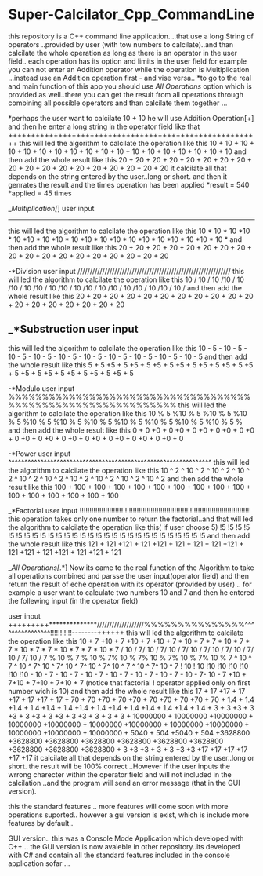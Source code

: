 # Super-Calcilator_Cpp_CommandLine
this repository is a C++ command line application....that use a long String of operators ..provided by 
user (with tow numbers to calcilate)..and than calcilate the whole operation as long as there is an operator in the user field..
each operation has its option and limits in the user field for example you can not enter an Addition operator while the operation is
Multiplication ...instead use an Addition operation first - and vise versa..
*to go to the real and main function of this app you should use *All Operations* option which is provided as well..there you can
get the result from all operations through combining all possible operators and than calcilate them together ...

*perhaps the user want to calcilate 10 + 10
he will use Addition Operation[+]
and then he enter a long string in the operator field like that
++++++++++++++++++++++++++++++++++++++++++++++++++++++++
this will led the algorithm to calcilate the operation like this
10 + 10 + 10 + 10 + 10 + 10 + 10 + 10 + 10 + 10 + 10 + 10 + 10 + 10 + 10 + 10 + 10 + 10
and then add the whole result like this
20 + 20 + 20 + 20 + 20 + 20 + 20 + 20 + 20 + 20 + 20 + 20 + 20 + 20 + 20 + 20 + 20 + 20
it calcilate all that depends on the string entered by the user..long or short.
and then it genrates the result and the times operation has been applied 
*result = 540
*applied = 45 times

_*Multiplication[*]
user input
***********************************************************
this will led the algorithm to calcilate the operation like this
10 * 10 * 10 *10 * 10 *10 * 10 *10 * 10 *10 * 10 *10 * 10 *10 * 10 *10 * 10 *10 * 10 *
and then add the whole result like this
20 + 20 + 20 + 20 + 20 + 20 + 20 + 20 + 20 + 20 + 20 + 20 + 20 + 20 + 20 + 20 + 20 + 20

-*Division
user input
//////////////////////////////////////////////////////////////
this will led the algorithm to calcilate the operation like this
10 / 10 / 10 /10 / 10 /10 / 10 /10 / 10 /10 / 10 /10 / 10 /10 / 10 /10 / 10 /10 / 10 /
and then add the whole result like this
20 + 20 + 20 + 20 + 20 + 20 + 20 + 20 + 20 + 20 + 20 + 20 + 20 + 20 + 20 + 20 + 20 + 20

_*Substruction
user input
------------------------------------------------------------
this will led the algorithm to calcilate the operation like this
10 - 5 - 10 - 5 - 10 - 5 - 10 - 5 - 10 - 5 - 10 - 5 - 10 - 5 - 10 - 5 - 10 - 5 - 10 - 5
and then add the whole result like this
5 + 5 +5 + 5 +5 + 5 +5 + 5 +5 + 5 +5 + 5 +5 + 5 +5 + 5 +5 + 5 +5 + 5 +5 + 5 +5 + 5 +5 + 5

-*Modulo
user input
%%%%%%%%%%%%%%%%%%%%%%%%%%%%%%%%%%%%%%%%%%%%%%%%%%%%%%%%%%%%%
this will led the algorithm to calcilate the operation like this
10 % 5 %10 % 5 %10 % 5 %10 % 5 %10 % 5 %10 % 5 %10 % 5 %10 % 5 %10 % 5 %10 % 5 %10 % 5 %
and then add the whole result like this
0 + 0 +0 + 0 +0 + 0 +0 + 0 +0 + 0 +0 + 0 +0 + 0 +0 + 0 +0 + 0 +0 + 0 +0 + 0 +0 + 0 +0 + 0

-*Power
user input
^^^^^^^^^^^^^^^^^^^^^^^^^^^^^^^^^^^^^^^^^^^^^^^^^^^^^^^^^^^^^^^
this will led the algorithm to calcilate the operation like this
10 ^ 2 ^ 10 ^ 2 ^ 10 ^ 2 ^ 10 ^ 2 ^ 10 ^ 2 ^ 10 ^ 2 ^ 10 ^ 2 ^ 10 ^ 2 ^ 10 ^ 2 ^ 10 ^ 2 
and then add the whole result like this
100 + 100 + 100 + 100 + 100 + 100 + 100 + 100 + 100 + 100 + 100 + 100 + 100 + 100 + 100 + 100

_*Factorial
user input
!!!!!!!!!!!!!!!!!!!!!!!!!!!!!!!!!!!!!!!!!!!!!!!!!!!!!!!!!!!!!!!!!!!!!!!!!!!!!!!!!!!!!!!
this operation takes only one number to return the factorial..and that
will led the algorithm to calcilate the operation like this( if user choose 5)
!5 !5 !5 !5 !5  !5 !5 !5 !5 !5 !5 !5 !5 !5 !5 !5 !5 !5 !5 !5 !5 !5 !5 !5 !5 !5 !5 !5 !5
and then add the whole result like this
121 + 121 +121 + 121 +121 + 121 + 121 + 121 +121 + 121 +121 + 121 +121 + 121 +121 + 121 

_*All Operations[*.*]
Now its came to the real function of the Algorithm to take all operations combined and parsse the user input(operator field) and then
return the result of eche operation with its operator (provided by user) ..
for example a user want to calculate two numbers 10 and 7
and then he entered the follewing input (in the operator field)

user input
+++++++++**************///////////////////%%%%%%%%%%%%%%%^^^^^^^^^^^^^^^^!!!!!!!!!!!--------++++++
this will led the algorithm to calcilate the operation like this
10 + 7 +10 + 7 +10 + 7 +10 + 7 * 10 * 7 * 7 * 10 * 7 * 7 * 10 * 7 * 7 * 10 * 7 * 7 * 10 * 7 / 10 / 7/ 10 / 7/ 10 / 7/ 10 / 7/ 10 / 7/ 10 / 7/ 10 / 7/ 10 / 7 % 10 % 7 % 10 % 7% 10 % 7% 10 % 7% 10 % 7% 10 % 7 ^ 10 ^ 7 ^ 10 ^ 7^ 10 ^ 7^ 10 ^ 7^ 10 ^ 7^ 10 ^ 7 ^ 10 ^ 7^ 10 ^ 7 ! 10 ! 10 !10 !10 !10 !10 !10 !10 - 10 - 7 - 10 - 7 - 10 - 7 - 10 - 7 - 10 - 7 - 10 - 7 - 10 - 7- 10 - 7 +10 + 7+10 + 7+10 + 7+10 + 7 
(notice that factorial ! operator applied only on first number wich is 10)
and then add the whole result like this
17 + 17 +17 + 17 +17 + 17 +17 + 17 + 70 + 70 +70 + 70 +70 + 70 +70 + 70 +70 + 70 + 1.4 + 1.4 +1.4 + 1.4 +1.4 + 1.4 +1.4 + 1.4 +1.4 + 1.4 +1.4 + 1.4 +1.4 + 1.4 + 3 + 3 +3 + 3 +3 + 3 +3 + 3 +3 + 3 +3 + 3 + 3 + 3 + 10000000 + 10000000 +10000000 + 10000000 +10000000 + 10000000 +10000000 + 10000000 +10000000 + 10000000 +10000000 + 10000000 + 5040 + 504 +5040 + 504 +3628800 +3628800 +3628800 +3628800 +3628800 +3628800 +3628800 +3628800 +3628800 +3628800 + 3 +3 +3 + 3 + 3 +3 +3 +17 +17 +17 +17 +17 +17
it calcilate all that depends on the string entered by the user..long or short.
the result will be 100% correct ..However if the user inputs the wrrong charecter within the operator field and will not included in the 
calcilation ..and the program will send an error message (that in the GUI version).

this the standard features .. more features will come soon with more operations suported..
however a gui version is exist, which is include more features by default.. 

GUI version..
this was a Console Mode Application which developed with C++ ..
the GUI version is now avaleble in other repository..its developed with C# and contain all the standard features included in the console
application sofar ...






